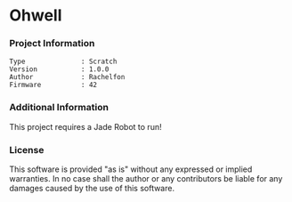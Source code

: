 Ohwell
================



### Project Information
```
Type              : Scratch
Version           : 1.0.0
Author            : Rachelfon
Firmware          : 42
```

### Additional Information
This project requires a Jade Robot to run!

### License
This software is provided "as is" without any expressed or implied warranties.  In no case shall the author or any contributors be liable for any damages caused by the use of this software.

